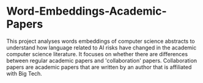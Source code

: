 # Word-Embeddings-Academic-Papers
This project analyses words embeddings of computer science abstracts to understand how language related to AI risks have changed in the academic computer science literature.
It focuses on whether there are differences between regular academic papers and 'collaboration' papers. Collaboration papers are academic papers that are written by an author that is affiliated with Big Tech.

